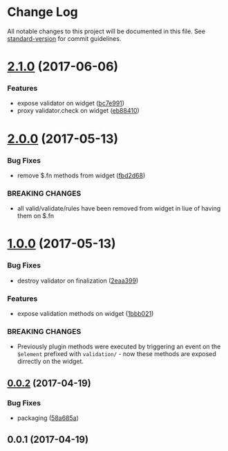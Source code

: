 # Change Log

All notable changes to this project will be documented in this file. See [standard-version](https://github.com/conventional-changelog/standard-version) for commit guidelines.

<a name="2.1.0"></a>
# [2.1.0](https://github.com/mu-lib/mu-jquery-widget-validation/compare/v2.0.0...v2.1.0) (2017-06-06)


### Features

* expose validator on widget ([bc7e991](https://github.com/mu-lib/mu-jquery-widget-validation/commit/bc7e991))
* proxy validator.check on widget ([eb88410](https://github.com/mu-lib/mu-jquery-widget-validation/commit/eb88410))



<a name="2.0.0"></a>
# [2.0.0](https://github.com/mu-lib/mu-jquery-widget-validation/compare/v1.0.0...v2.0.0) (2017-05-13)


### Bug Fixes

* remove $.fn methods from widget ([fbd2d68](https://github.com/mu-lib/mu-jquery-widget-validation/commit/fbd2d68))


### BREAKING CHANGES

* all valid/validate/rules have been removed from widget in liue of having them on $.fn



<a name="1.0.0"></a>
# [1.0.0](https://github.com/mu-lib/mu-jquery-widget-validation/compare/v0.0.2...v1.0.0) (2017-05-13)


### Bug Fixes

* destroy validator on finalization ([2eaa399](https://github.com/mu-lib/mu-jquery-widget-validation/commit/2eaa399))


### Features

* expose validation methods on widget ([1bbb021](https://github.com/mu-lib/mu-jquery-widget-validation/commit/1bbb021))


### BREAKING CHANGES

* Previously plugin methods were executed by triggering an event on the `$element` prefixed with `validation/` - now these methods are exposed dirrectly on the widget.



<a name="0.0.2"></a>
## [0.0.2](https://github.com/mu-lib/mu-jquery-widget-validation/compare/v0.0.1...v0.0.2) (2017-04-19)


### Bug Fixes

* packaging ([58a685a](https://github.com/mu-lib/mu-jquery-widget-validation/commit/58a685a))



<a name="0.0.1"></a>
## 0.0.1 (2017-04-19)
